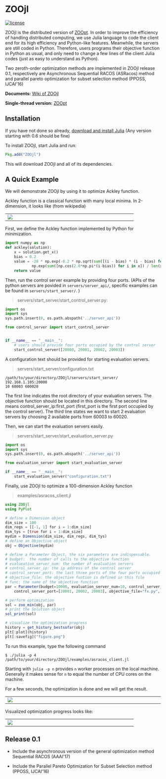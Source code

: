 # ZOOjl

[![license](https://img.shields.io/github/license/mashape/apistatus.svg?maxAge=2592000)](https://github.com/eyounx/ZOOjl/blob/master/LICENSE)

ZOOjl is the distributed version of [ZOOpt](https://github.com/eyounx/ZOOpt). In order to improve the efficiency of handling distributed computing, we use Julia language to code the client end for its high efficiency and Python-like features. Meanwhile, the servers are still coded in Python. Therefore, users programs their objective function in Python as usual, and only need to change a few lines of the client Julia codes (just as easy to understand as Python). 

Two  zeroth-order optimization methods are implemented in ZOOjl release 0.1, respectively are Asynchronous Sequential RACOS  (ASRacos) method and parallel pareto optimization for subset selection method (PPOSS, IJCAI'16)

**Documents:** [Wiki of ZOOjl]()

**Single-thread version:** [ZOOpt](https://github.com/eyounx/ZOOpt)

## Installation

If you have not done so already, [download and install Julia](http://julialang.org/downloads/) (Any version starting with 0.6 should be fine)

To install ZOOjl, start Julia and run:

```julia
Pkg.add("ZOOjl")
```

This will download ZOOjl and all of its dependencies.

## A Quick Example

We will demonstrate ZOOjl by using it to optimize Ackley function.

Ackley function is a classical function with many local minima. In 2-dimension, it looks like (from wikipedia)

<table border=0><tr><td width="400px"><img src="https://upload.wikimedia.org/wikipedia/commons/thumb/9/98/Ackley%27s_function.pdf/page1-400px-Ackley%27s_function.pdf.jpg"/></td></tr></table>

First, we define the Ackley function implemented by Python for minimization.

```python
import numpy as np
def ackley(solution):
    x = solution.get_x()
    bias = 0.2
    value = -20 * np.exp(-0.2 * np.sqrt(sum([(i - bias) * (i - bias) for i in x]) / len(x))) - \
            np.exp(sum([np.cos(2.0*np.pi*(i-bias)) for i in x]) / len(x)) + 20.0 + np.e
    return value	
```

Then, run the control server example by providing four ports.  (APIs of the python servers are povided in `servers/server_api/`, specific examples can be found in `servers/start_server/`. )

>  servers/start_server/start_control_server.py:

```python
import os
import sys
sys.path.insert(0, os.path.abspath('../server_api'))

from control_server import start_control_server


if __name__ == "__main__":
    # users should provide four ports occupied by the control server
    start_control_server([20000, 20001, 20002, 20003])
```

A configuration text should be provided for starting evaluation servers.

> servers/start_server/configuration.txt

```
/path/to/your/directory/ZOOjl/servers/start_server/
192.168.1.105:20000
10 60003 600020
```

The first line indicates the root directory of  your evaluation servers. The objective function should be located in this directory. The second line means control_server_ip:first_port (first_port is the first port occupied by the control server). The third line states we want to start 2 evaluation servers by choosing 2 available ports from 60003 to 60020.

Then, we can start the evaluation servers easily. 

>  servers/start_server/start_evaluation_server.py

```python
import os
import sys
sys.path.insert(0, os.path.abspath('../server_api'))

from evaluation_server import start_evaluation_server

if __name__ == "__main__":
    start_evaluation_server("configuration.txt")
```

Finally, use ZOOjl to optimize a 100-dimension Ackley function 

> examples/asracos_client.jl

```julia
using ZOOjl
using PyPlot

# define a Dimension object
dim_size = 100
dim_regs = [[-1, 1] for i = 1:dim_size]
dim_tys = [true for i = 1:dim_size]
mydim = Dimension(dim_size, dim_regs, dim_tys)
# define an Objective object
obj = Objective(mydim)

# define a Parameter Object, the six parameters are indispensable.
# budget:  the number of calls to the objective function
# evalueation_server_num: the number of evaluation servers
# control_server_ip: the ip address of the control server
# control_server_port: the last three ports of the four ports occupied by the control server
# objective_file: the objective funtion is defined in this file
# func: the name of the objective function
par = Parameter(budget=10000, evaluation_server_num=10, control_server_ip="192.168.1.105",
    control_server_port=[20001, 20002, 20003], objective_file="fx.py", func="ackley")

# perform optimization
sol = zoo_min(obj, par)
# print the Solution object
sol_print(sol)

# visualize the optimization progress
history = get_history_bestsofar(obj)
plt[:plot](history)
plt[:savefig]("figure.png")
```

To run this example, type the following command

```
$ ./julia -p 4 /path/to/your/directory/ZOOjl/examples/asracos_client.jl
```

Starting with `julia -p n` provides `n` worker processes on the local machine. Generally it makes sense for `n` to equal the number of CPU cores on the machine.

For a few seconds, the optimization is done and we will get the result.

<table border=0><tr><td width="700px"><img src="https://github.com/eyounx/ZOOjl/blob/master/img/result.png"/></td></tr></table>

Visualized optimization progress looks like:

<table border=0><tr><td width="400px"><img src="https://github.com/eyounx/ZOOjl/blob/master/img/figure.png"/></td></tr></table>

## Release 0.1

* Include the asynchronous version of the general optimization method Sequential RACOS (AAAI'17)
* Include the Parallel Pareto Optimization for Subset Selection  method (PPOSS, IJCAI'16)

  ​			
  ​		
  ​	
